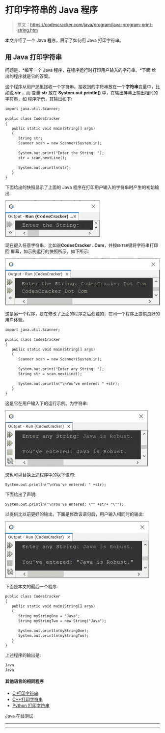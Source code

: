 # 打印字符串的 Java 程序

> 原文：<https://codescracker.com/java/program/java-program-print-string.htm>

本文介绍了一个 Java 程序，展示了如何用 Java 打印字符串。

## 用 Java 打印字符串

问题是，*编写一个 Java 程序，在程序运行时打印用户输入的字符串。*下面 给出的程序就是它的答案。

这个程序从用户那里接收一个字符串。接收到的字符串放在一个**字符串**变量中，比如说 **str** ，而 变量 **str** 放在 **System.out.println()** 中，在输出屏幕上输出相同的字符串，如 程序所示，其输出如下:

```
import java.util.Scanner;

public class CodesCracker
{
   public static void main(String[] args)
   {
      String str;
      Scanner scan = new Scanner(System.in);

      System.out.print("Enter the String: ");
      str = scan.nextLine();

      System.out.println(str);
   }
}
```

下面给出的快照显示了上面的 Java 程序在打印用户输入的字符串时产生的初始输出:

![print string in java program](img/6845c665512235877674c4cd9a5e10ee.png)

现在键入任意字符串，比如说**CodesCracker . Com**，并按`ENTER`键将字符串打印回 屏幕，如示例运行的快照所示，如下所示:

![java print string program](img/2f0dec8235bc25b9566ceeb8be45e96e.png)

这是另一个程序，是在修改了上面的程序之后创建的，在同一个程序上提供良好的用户体验。

```
import java.util.Scanner;

public class CodesCracker
{
   public static void main(String[] args)
   {
      Scanner scan = new Scanner(System.in);

      System.out.print("Enter any String: ");
      String str = scan.nextLine();

      System.out.println("\nYou've entered: " +str);
   }
}
```

这是它在用户输入下的运行示例。为字符串:

![Java Program print string](img/de64451af48368ef1ca100018c3c5581.png)

您也可以替换上述程序中的以下语句:

```
System.out.println("\nYou've entered: " +str);
```

下面给出了声明:

```
System.out.println("\nYou've entered: \"" +str+ "\"");
```

以提供比以前更好的输出。下面是修改该语句后，用户输入相同时的输出:

![java code to print string](img/0aa1a3a38a9d758d6a00027f84c3218f.png)

下面是本文的最后一个程序:

```
public class CodesCracker
{
   public static void main(String[] args)
   {
      String myStringOne = "Java";
      String myStringTwo = new String("Java");

      System.out.println(myStringOne);
      System.out.println(myStringTwo);
   }
}
```

上述程序的输出是:

```
Java
Java
```

#### 其他语言的相同程序

*   [C 打印字符串](/c/program/c-program-print-string.htm)
*   [C++打印字符串](/cpp/program/cpp-program-print-string.htm)
*   [Python 打印字符串](/python/program/python-program-print-string.htm)

[Java 在线测试](/exam/showtest.php?subid=1)

* * *

* * *